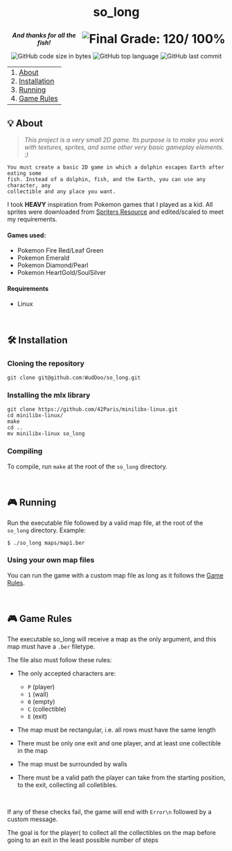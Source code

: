 <h1>
	<p align="center">so_long</p>
	<img align="right" alt="Final Grade: 120/ 100%" src="https://img.shields.io/badge/-%20120%20%2F%20100-success">
</h1>
<p align="center">
	<b><i>And thanks for all the fish!</b></i>
</p>
<p align="center">
	<img alt="GitHub code size in bytes" src="https://img.shields.io/github/languages/code-size/WudDoo/so_long">
	<img alt="GitHub top language" src="https://img.shields.io/github/languages/top/WudDoo/so_long">
	<img alt="GitHub last commit" src="https://img.shields.io/github/last-commit/WudDoo/so_long">
</p>

<table>
<tr>
<td>
	1. <a href="https://github.com/WudDoo/so_long#-about">About</a><br>
	2. <a href="https://github.com/WudDoo/so_long#%EF%B8%8F-installation">Installation</a><br>
	3. <a href="https://github.com/WudDoo/so_long#-running">Running</a><br>
	4. <a href="https://github.com/WudDoo/so_long#-game rules">Game Rules</a><br>
</td>
</tr>
</table>

## 💡 About

> _This project is a very small 2D game. Its purpose is to make you work with textures, sprites, 
and some other very basic gameplay elements. :)_

	You must create a basic 2D game in which a dolphin escapes Earth after eating some
	fish. Instead of a dolphin, fish, and the Earth, you can use any character, any 
	collectible and any place you want.

I took <b>HEAVY</b> inspiration from Pokemon games that I played as a kid. All sprites were downloaded from <a href="https://www.spriters-resource.com/">Spriters Resource</a> and edited/scaled to meet my requirements.
<br>

#### Games used:
* Pokemon Fire Red/Leaf Green
* Pokemon Emerald
* Pokemon Diamond/Pearl
* Pokemon HeartGold/SoulSilver

#### Requirements
* Linux

<br>

## 🛠️ Installation

### Cloning the repository

```
git clone git@github.com:WudDoo/so_long.git
```

### Installing the mlx library

```
git clone https://github.com/42Paris/minilibx-linux.git
cd minilibx-linux/
make
cd ..
mv minilibx-linux so_long
```

### Compiling

To compile, run `make` at the root of the `so_long` directory.

<br>

## 🎮 Running

Run the executable file followed by a valid map file, at the root of the `so_long` directory. Example:
```Shell
$ ./so_long maps/map1.ber
```

### Using your own map files

You can run the game with a custom map file as long as it follows the <a href="https://github.com/WudDoo/so_long#-game-rules">Game Rules</a>.

<br>

## 🎮 Game Rules

The executable so_long will receive a map as the only argument, and this map must have a `.ber` filetype.

The file also must follow these rules:

* The only accepted characters are:
	* `P` (player)
	* `1` (wall)
	* `0` (empty)
	* `C` (collectible)
	* `E` (exit)

* The map must be rectangular, i.e. all rows must have the same length
* There must be only one exit and one player, and at least one collectible in the map
* The map must be surrounded by walls
* There must be a valid path the player can take from the starting position, to the exit, collecting all colletibles.

<br>

If any of these checks fail, the game will end with `Error\n` followed by a custom message.

The goal is for the player( to collect all the collectibles on the map before going to an exit in the least possible number of steps
